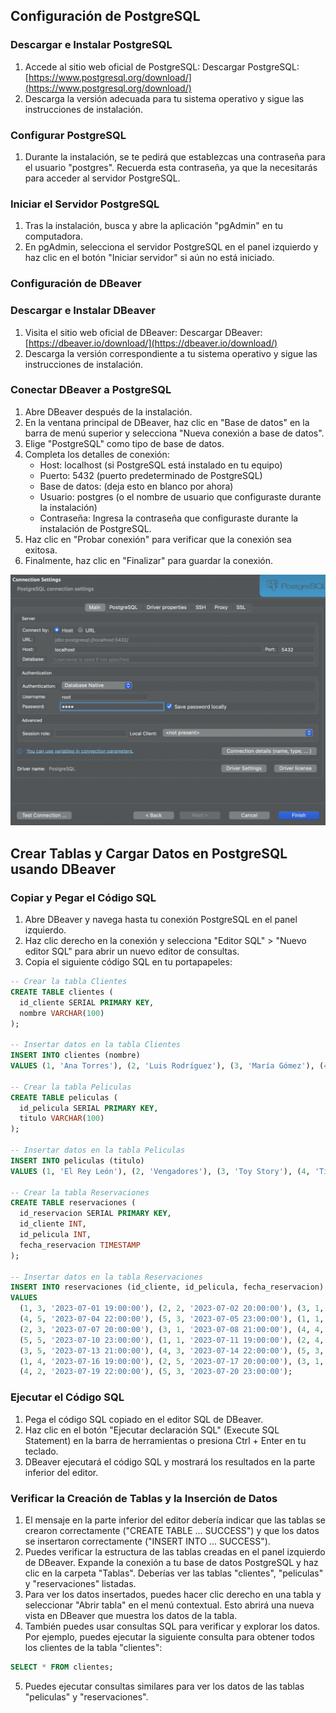 ## Configuración de PostgreSQL

### Descargar e Instalar PostgreSQL

1. Accede al sitio web oficial de PostgreSQL: Descargar PostgreSQL: [https://www.postgresql.org/download/](https://www.postgresql.org/download/)
2. Descarga la versión adecuada para tu sistema operativo y sigue las instrucciones de instalación.

### Configurar PostgreSQL

1. Durante la instalación, se te pedirá que establezcas una contraseña para el usuario "postgres". Recuerda esta contraseña, ya que la necesitarás para acceder al servidor PostgreSQL.

### Iniciar el Servidor PostgreSQL

1. Tras la instalación, busca y abre la aplicación "pgAdmin" en tu computadora.
2. En pgAdmin, selecciona el servidor PostgreSQL en el panel izquierdo y haz clic en el botón "Iniciar servidor" si aún no está iniciado.

### Configuración de DBeaver

### Descargar e Instalar DBeaver

1. Visita el sitio web oficial de DBeaver: Descargar DBeaver: [https://dbeaver.io/download/](https://dbeaver.io/download/)
2. Descarga la versión correspondiente a tu sistema operativo y sigue las instrucciones de instalación.

### Conectar DBeaver a PostgreSQL

1. Abre DBeaver después de la instalación.
2. En la ventana principal de DBeaver, haz clic en "Base de datos" en la barra de menú superior y selecciona "Nueva conexión a base de datos".
3. Elige "PostgreSQL" como tipo de base de datos.
4. Completa los detalles de conexión:
    * Host: localhost (si PostgreSQL está instalado en tu equipo)
    * Puerto: 5432 (puerto predeterminado de PostgreSQL)
    * Base de datos: (deja esto en blanco por ahora)
    * Usuario: postgres (o el nombre de usuario que configuraste durante la instalación)
    * Contraseña: Ingresa la contraseña que configuraste durante la instalación de PostgreSQL.
5. Haz clic en "Probar conexión" para verificar que la conexión sea exitosa.
6. Finalmente, haz clic en "Finalizar" para guardar la conexión.

![img2](img/dbeaver.png)

## Crear Tablas y Cargar Datos en PostgreSQL usando DBeaver

### Copiar y Pegar el Código SQL

1. Abre DBeaver y navega hasta tu conexión PostgreSQL en el panel izquierdo.
2. Haz clic derecho en la conexión y selecciona "Editor SQL" > "Nuevo editor SQL" para abrir un nuevo editor de consultas.
3. Copia el siguiente código SQL en tu portapapeles:

```sql
-- Crear la tabla Clientes
CREATE TABLE clientes (
  id_cliente SERIAL PRIMARY KEY,
  nombre VARCHAR(100)
);

-- Insertar datos en la tabla Clientes
INSERT INTO clientes (nombre)
VALUES (1, 'Ana Torres'), (2, 'Luis Rodríguez'), (3, 'María Gómez'), (4, 'Carlos Jiménez'), (5, 'Laura López');

-- Crear la tabla Peliculas
CREATE TABLE peliculas (
  id_pelicula SERIAL PRIMARY KEY,
  titulo VARCHAR(100)
);

-- Insertar datos en la tabla Peliculas
INSERT INTO peliculas (titulo)
VALUES (1, 'El Rey León'), (2, 'Vengadores'), (3, 'Toy Story'), (4, 'Titanic'), (5, 'Jurassic Park');

-- Crear la tabla Reservaciones
CREATE TABLE reservaciones (
  id_reservacion SERIAL PRIMARY KEY,
  id_cliente INT,
  id_pelicula INT,
  fecha_reservacion TIMESTAMP
);

-- Insertar datos en la tabla Reservaciones
INSERT INTO reservaciones (id_cliente, id_pelicula, fecha_reservacion)
VALUES
  (1, 3, '2023-07-01 19:00:00'), (2, 2, '2023-07-02 20:00:00'), (3, 1, '2023-07-03 21:00:00'),
  (4, 5, '2023-07-04 22:00:00'), (5, 3, '2023-07-05 23:00:00'), (1, 1, '2023-07-06 19:00:00'),
  (2, 3, '2023-07-07 20:00:00'), (3, 1, '2023-07-08 21:00:00'), (4, 4, '2023-07-09 22:00:00'),
  (5, 5, '2023-07-10 23:00:00'), (1, 1, '2023-07-11 19:00:00'), (2, 4, '2023-07-12 20:00:00'),
  (3, 5, '2023-07-13 21:00:00'), (4, 3, '2023-07-14 22:00:00'), (5, 3, '2023-07-15 23:00:00'),
  (1, 4, '2023-07-16 19:00:00'), (2, 5, '2023-07-17 20:00:00'), (3, 1, '2023-07-18 21:00:00'),
  (4, 2, '2023-07-19 22:00:00'), (5, 3, '2023-07-20 23:00:00');
```

### Ejecutar el Código SQL

1. Pega el código SQL copiado en el editor SQL de DBeaver.
2. Haz clic en el botón "Ejecutar declaración SQL" (Execute SQL Statement) en la barra de herramientas o presiona Ctrl + Enter en tu teclado.
3. DBeaver ejecutará el código SQL y mostrará los resultados en la parte inferior del editor.

### Verificar la Creación de Tablas y la Inserción de Datos

1. El mensaje en la parte inferior del editor debería indicar que las tablas se crearon correctamente ("CREATE TABLE ... SUCCESS") y que los datos se insertaron correctamente ("INSERT INTO ... SUCCESS").
2. Puedes verificar la estructura de las tablas creadas en el panel izquierdo de DBeaver. Expande la conexión a tu base de datos PostgreSQL y haz clic en la carpeta "Tablas". Deberías ver las tablas "clientes", "peliculas" y "reservaciones" listadas.
3. Para ver los datos insertados, puedes hacer clic derecho en una tabla y seleccionar "Abrir tabla" en el menú contextual. Esto abrirá una nueva vista en DBeaver que muestra los datos de la tabla.
4. También puedes usar consultas SQL para verificar y explorar los datos. Por ejemplo, puedes ejecutar la siguiente consulta para obtener todos los clientes de la tabla "clientes":

```sql
SELECT * FROM clientes;
```

5. Puedes ejecutar consultas similares para ver los datos de las tablas "peliculas" y "reservaciones".
